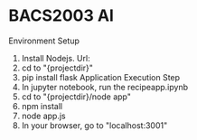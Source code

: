 # BACS2003 AI

 Environment Setup
  1. Install Nodejs. Url:
  2. cd to "{projectdir}"
  3. pip install flask
  Application Execution Step
  1. In jupyter notebook, run the recipeapp.ipynb
  2. cd to "{projectdir}/node app"
  3. npm install
  4. node app.js
  5. In your browser, go to "localhost:3001"
